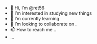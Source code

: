 - 👋 Hi, I’m @ret56
- 👀 I’m interested in studying new things
- 🌱 I’m currently learning 
- 💞️ I’m looking to collaborate on .
- 📫 How to reach me ..
- ...

<!---
ret56/ret56 is a ✨ special ✨ repository because its `README.md` (this file) appears on your GitHub profile.
You can click the Preview link to take a look at your changes.
--->

